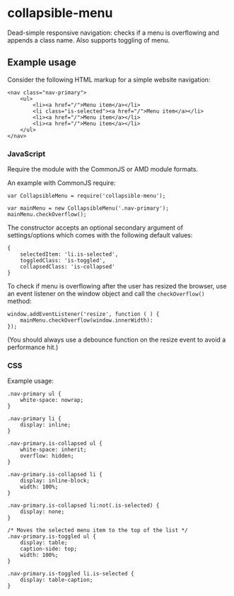 # collapsible-menu
Dead-simple responsive navigation: checks if a menu is overflowing and appends a class name. Also supports toggling of menu.

## Example usage

Consider the following HTML markup for a simple website navigation:
```
<nav class="nav-primary">
    <ul>
        <li><a href="/">Menu item</a></li>
        <li class="is-selected"><a href="/">Menu item</a></li>
        <li><a href="/">Menu item</a></li>
        <li><a href="/">Menu item</a></li>
    </ul>
</nav>
```

### JavaScript
Require the module with the CommonJS or AMD module formats.

An example with CommonJS require:
```
var CollapsibleMenu = require('collapsible-menu');

var mainMenu = new CollapsibleMenu('.nav-primary');
mainMenu.checkOverflow();
```

The constructor accepts an optional secondary argument of settings/options which comes with the following default values:
```
{
    selectedItem: 'li.is-selected',
    toggledClass: 'is-toggled',
    collapsedClass: 'is-collapsed'
}
```

To check if menu is overflowing after the user has resized the browser, use an event listener on the window object and call the `checkOverflow()` method:
```
window.addEventListener('resize', function ( ) {
    mainMenu.checkOverflow(window.innerWidth):
});
```

(You should always use a debounce function on the resize event to avoid a performance hit.)

### CSS

Example usage:

```
.nav-primary ul {
    white-space: nowrap;
}

.nav-primary li {
    display: inline;
}

.nav-primary.is-collapsed ul {
    white-space: inherit;
    overflow: hidden;
}

.nav-primary.is-collapsed li {
    display: inline-block;
    width: 100%;
}

.nav-primary.is-collapsed li:not(.is-selected) {
    display: none;
}

/* Moves the selected menu item to the top of the list */
.nav-primary.is-toggled ul {
    display: table;
    caption-side: top;
    width: 100%;
}

.nav-primary.is-toggled li.is-selected {
    display: table-caption;
}
```
